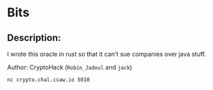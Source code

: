 
# Bits
## Description:
I wrote this oracle in rust so that it can't sue companies over java stuff.

Author: CryptoHack (`Robin_Jadoul` and `jack`)

`nc crypto.chal.csaw.io 5010`

